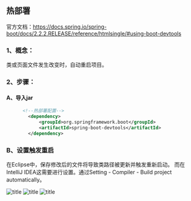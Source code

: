 ## 热部署
官方文档：https://docs.spring.io/spring-boot/docs/2.2.2.RELEASE/reference/htmlsingle/#using-boot-devtools
### 1、概念：
类或页面文件发生改变时，自动重启项目。
### 2、步骤：
#### A、导入jar
```xml
      <!--热部署配置-->
        <dependency>
            <groupId>org.springframework.boot</groupId>
            <artifactId>spring-boot-devtools</artifactId>
        </dependency>
```
### B、设置触发重启
在Eclipse中，保存修改后的文件将导致类路径被更新并触发重新启动。
而在IntelliJ IDEA这需要进行设置。通过Setting - Compiler - Build project automatically。

![title](https://i.loli.net/2020/01/03/r1sTvknP2wUgl4N.png)
![title](https://i.loli.net/2020/01/03/mGJi5o7OTDnIhZL.png)
![title](https://i.loli.net/2020/01/03/jDEk4GHTUqx5ncB.png)